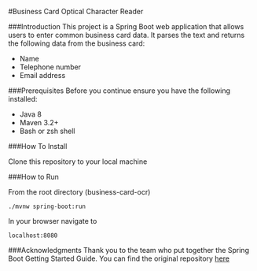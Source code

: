#Business Card Optical Character Reader

###Introduction
This project is a Spring Boot web application that allows users to enter common business card data. It parses the text and returns the following data from the business card:
* Name
* Telephone number
* Email address

###Prerequisites
Before you continue ensure you have the following installed:
* Java 8
* Maven 3.2+
* Bash or zsh shell

###How To Install
<p>Clone this repository to your local machine</p>

###How to Run
<p>From the root directory (business-card-ocr)</p>

    ./mvnw spring-boot:run
    
<p>In your browser navigate to</p>

    localhost:8080
    
###Acknowledgments
Thank you to the team who put together the Spring Boot Getting Started Guide. You can find the original repository [here](https://github.com/spring-guides/gs-spring-boot)
    
     